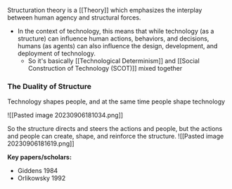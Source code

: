 Structuration theory is a [[Theory]] which emphasizes the interplay between human agency and structural forces. 
- In the context of technology, this means that while technology (as a structure) can influence human actions, behaviors, and decisions, humans (as agents) can also influence the design, development, and deployment of technology.
	- So it's basically [[Technological Determinism]] and [[Social Construction of Technology (SCOT)]] mixed together

### The Duality of Structure
Technology shapes people, and at the same time people shape technology

![[Pasted image 20230906181034.png]]

So the structure directs and steers the actions and people, but the actions and people can create, shape, and reinforce the structure.
![[Pasted image 20230906181619.png]]



**Key papers/scholars:**
- Giddens 1984
- Orlikowsky 1992
